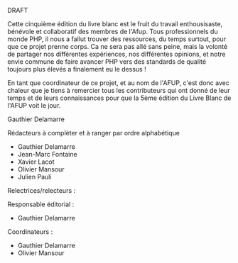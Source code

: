 DRAFT

Cette cinquième édition du livre blanc est le fruit du travail enthousisaste, bénévole et collaboratif des membres de l'Afup. 
Tous professionnels du monde PHP, il nous a fallut trouver des ressources, du temps surtout, pour que ce projet prenne corps.
Ca ne sera pas allé sans peine, mais la volonté de partager nos différentes expériences, nos différentes opinions, et notre 
envie commune de faire avancer PHP vers des standards de qualité toujours plus élevés a finalement eu le dessus ! 

En tant que coordinateur de ce projet, et au nom de l'AFUP, c'est donc avec chaleur que je tiens à remercier tous les contributeurs 
qui ont donné de leur temps et de leurs connaissances pour que la 5ème édition du Livre Blanc de l'AFUP voit le jour.

Gauthier Delamarre

Rédacteurs à compléter et à ranger par ordre alphabétique
  
- Gauthier Delamarre
- Jean-Marc Fontaine
- Xavier Lacot
- Olivier Mansour
- Julien Pauli

Relectrices/relecteurs :

Responsable éditorial :
    
- Gauthier Delamarre

Coordinateurs :

- Gauthier Delamarre
- Olivier Mansour

